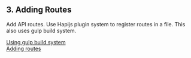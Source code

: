 ## 3. Adding Routes

Add API routes. Use Hapijs plugin system to register routes in a file. This also uses gulp build system.

[Using gulp build system]()    
[Adding routes]()